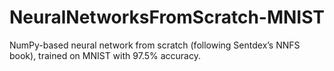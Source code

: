 # NeuralNetworksFromScratch-MNIST
NumPy-based neural network from scratch (following Sentdex’s NNFS book), trained on MNIST with 97.5% accuracy.
